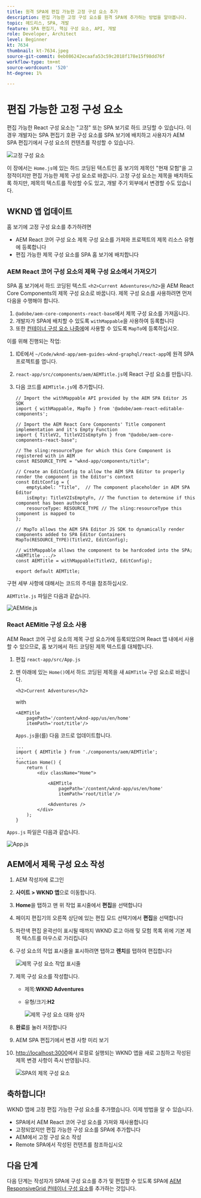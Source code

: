 ```yaml
---
title: 원격 SPA에 편집 가능한 고정 구성 요소 추가
description: 편집 가능한 고정 구성 요소를 원격 SPA에 추가하는 방법을 알아봅니다.
topic: 헤드리스, SPA, 개발
feature: SPA 편집기, 핵심 구성 요소, API, 개발
role: Developer, Architect
level: Beginner
kt: 7634
thumbnail: kt-7634.jpeg
source-git-commit: 0eb086242ecaafa53c59c2018f178e15f98dd76f
workflow-type: tm+mt
source-wordcount: '520'
ht-degree: 1%

---
```



# 편집 가능한 고정 구성 요소

편집 가능한 React 구성 요소는 &quot;고정&quot; 또는 SPA 보기로 하드 코딩할 수 있습니다. 이 경우 개발자는 SPA 편집기 호환 구성 요소를 SPA 보기에 배치하고 사용자가 AEM SPA 편집기에서 구성 요소의 컨텐츠를 작성할 수 있습니다.

![고정 구성 요소](./assets/spa-fixed-component/intro.png)

이 장에서는 `Home.js`에 있는 하드 코딩된 텍스트인 홈 보기의 제목인 &quot;현재 모험&quot;을 고정적이지만 편집 가능한 제목 구성 요소로 바꿉니다. 고정 구성 요소는 제목을 배치하도록 하지만, 제목의 텍스트를 작성할 수도 있고, 개발 주기 외부에서 변경할 수도 있습니다.

## WKND 앱 업데이트

홈 보기에 고정 구성 요소를 추가하려면

+ AEM React 코어 구성 요소 제목 구성 요소를 가져와 프로젝트의 제목 리소스 유형에 등록합니다
+ 편집 가능한 제목 구성 요소를 SPA 홈 보기에 배치합니다

### AEM React 코어 구성 요소의 제목 구성 요소에서 가져오기

SPA 홈 보기에서 하드 코딩된 텍스트 `<h2>Current Adventures</h2>`을 AEM React Core Components의 제목 구성 요소로 바꿉니다. 제목 구성 요소를 사용하려면 먼저 다음을 수행해야 합니다.

1. `@adobe/aem-core-components-react-base`에서 제목 구성 요소를 가져옵니다.
1. 개발자가 SPA에 배치할 수 있도록 `withMappable`을 사용하여 등록합니다
1. 또한 [컨테이너 구성 요소 나중에](./spa-container-component.md)에 사용할 수 있도록 `MapTo`에 등록하십시오.

이를 위해 진행되는 작업:

1. IDE에서 `~/Code/wknd-app/aem-guides-wknd-graphql/react-app`에 원격 SPA 프로젝트를 엽니다.
1. `react-app/src/components/aem/AEMTitle.js`에 React 구성 요소를 만듭니다.
1. 다음 코드를 `AEMTitle.js`에 추가합니다.

   ```
   // Import the withMappable API provided by the AEM SPA Editor JS SDK
   import { withMappable, MapTo } from '@adobe/aem-react-editable-components';
   
   // Import the AEM React Core Components' Title component implementation and it's Empty Function 
   import { TitleV2, TitleV2IsEmptyFn } from "@adobe/aem-core-components-react-base";
   
   // The sling:resourceType for which this Core Component is registered with in AEM
   const RESOURCE_TYPE = "wknd-app/components/title";
   
   // Create an EditConfig to allow the AEM SPA Editor to properly render the component in the Editor's context
   const EditConfig = {    
       emptyLabel: "Title",  // The component placeholder in AEM SPA Editor
       isEmpty: TitleV2IsEmptyFn, // The function to determine if this component has been authored
       resourceType: RESOURCE_TYPE // The sling:resourceType this component is mapped to
   };
   
   // MapTo allows the AEM SPA Editor JS SDK to dynamically render components added to SPA Editor Containers
   MapTo(RESOURCE_TYPE)(TitleV2, EditConfig);
   
   // withMappable allows the component to be hardcoded into the SPA; <AEMTitle .../>
   const AEMTitle = withMappable(TitleV2, EditConfig);
   
   export default AEMTitle;
   ```

구현 세부 사항에 대해서는 코드의 주석을 참조하십시오.

`AEMTitle.js` 파일은 다음과 같습니다.

![AEMitle.js](./assets/spa-fixed-component/aem-title-js.png)

### React AEMitle 구성 요소 사용

AEM React 코어 구성 요소의 제목 구성 요소가에 등록되었으며 React 앱 내에서 사용할 수 있으므로, 홈 보기에서 하드 코딩된 제목 텍스트를 대체합니다.

1. 편집 `react-app/src/App.js`
1. 맨 아래에 있는 `Home()`에서 하드 코딩된 제목을 새 `AEMTitle` 구성 요소로 바꿉니다.

   ```
   <h2>Current Adventures</h2>
   ```

   with

   ```
   <AEMTitle
       pagePath='/content/wknd-app/us/en/home' 
       itemPath='root/title'/>
   ```

   `Apps.js`을(를) 다음 코드로 업데이트합니다.

   ```
   ...
   import { AEMTitle } from './components/aem/AEMTitle';
   ...
   function Home() {
       return (
           <div className="Home">
   
               <AEMTitle
                   pagePath='/content/wknd-app/us/en/home' 
                   itemPath='root/title'/>
   
               <Adventures />
           </div>
       );
   }
   ```

`Apps.js` 파일은 다음과 같습니다.

![App.js](./assets/spa-fixed-component/app-js.png)

## AEM에서 제목 구성 요소 작성

1. AEM 작성자에 로그인
1. __사이트 > WKND 앱__&#x200B;으로 이동합니다.
1. __Home__&#x200B;을 탭하고 맨 위 작업 표시줄에서 __편집__&#x200B;을 선택합니다
1. 페이지 편집기의 오른쪽 상단에 있는 편집 모드 선택기에서 __편집__&#x200B;을 선택합니다
1. 파란색 편집 윤곽선이 표시될 때까지 WKND 로고 아래 및 모험 목록 위에 기본 제목 텍스트를 마우스로 가리킵니다
1. 구성 요소의 작업 표시줄을 표시하려면 탭하고 __렌치__&#x200B;를 탭하여 편집합니다

   ![제목 구성 요소 작업 표시줄](./assets/spa-fixed-component/title-action-bar.png)

1. 제목 구성 요소를 작성합니다.
   + 제목:__WKND Adventures__
   + 유형/크기:__H2__

      ![제목 구성 요소 대화 상자](./assets/spa-fixed-component/title-dialog.png)

1. __완료__&#x200B;를 눌러 저장합니다
1. AEM SPA 편집기에서 변경 사항 미리 보기
1. [http://localhost:3000](http://localhost:3000)에서 로컬로 실행되는 WKND 앱을 새로 고침하고 작성된 제목 변경 사항이 즉시 반영됩니다.

   ![SPA의 제목 구성 요소](./assets/spa-fixed-component/title-final.png)

## 축하합니다!

WKND 앱에 고정 편집 가능한 구성 요소를 추가했습니다. 이제 방법을 알 수 있습니다.

+ SPA에서 AEM React 코어 구성 요소를 가져와 재사용합니다
+ 고정되었지만 편집 가능한 구성 요소를 SPA에 추가합니다
+ AEM에서 고정 구성 요소 작성
+ Remote SPA에서 작성된 컨텐츠를 참조하십시오

## 다음 단계

다음 단계는 작성자가 SPA에 구성 요소를 추가 및 편집할 수 있도록 SPA에 [AEM ResponsiveGrid 컨테이너 구성 요소](./spa-container-component.md)를 추가하는 것입니다.
